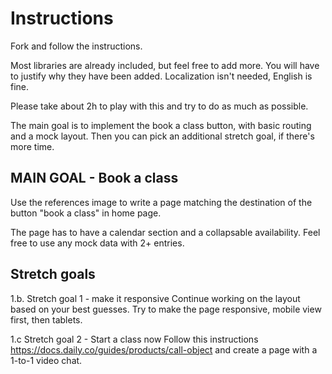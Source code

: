 # Instructions

Fork and follow the instructions.

Most libraries are already included, but feel free to add more. You will have to justify why they have been added.
Localization isn't needed, English is fine.

Please take about 2h to play with this and try to do as much as possible.

The main goal is to implement the book a class button, with basic routing and a mock layout.
Then you can pick an additional stretch goal, if there's more time.

## MAIN GOAL - Book a class

Use the references image to write a page matching the destination of the button "book a class" in home page.

The page has to have a calendar section and a collapsable availability.
Feel free to use any mock data with 2+ entries.

## Stretch goals

1.b. Stretch goal 1 - make it responsive
Continue working on the layout based on your best guesses. Try to make the page responsive, mobile view first, then tablets.

1.c Stretch goal 2 - Start a class now
Follow this instructions https://docs.daily.co/guides/products/call-object and create a page with a 1-to-1 video chat.
